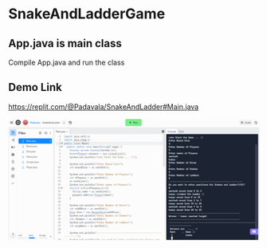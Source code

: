 # SnakeAndLadderGame
## App.java is main class 
Compile App.java and run  the class

## Demo Link
https://replit.com/@Padavala/SnakeAndLadder#Main.java


![alt text](https://github.com/santosh-kumar9493/SnakeAndLadderGame/blob/main/Screenshot%20(8).png)
